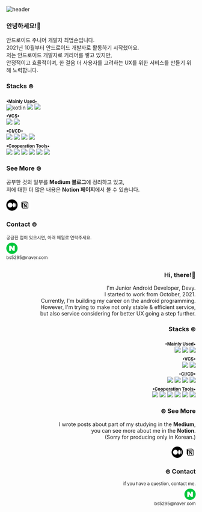 <!-- 목표 : 나에 대해서 한 눈에 알아볼 수 있게 -->

![header](https://capsule-render.vercel.app/api?color=gradient&height=150&type=waving&text=dEpayse&fontAlignY=40&desc=about+me&descAlignY=70&fontSize=40&customColorList=30)

<!-- 뱃지 넣기 : shields.io -->
<!-- logo 쿼리 값 찾기 : https://simpleicons.org/ -->
<!-- 뱃지 모양 쿼리 값 : plastic, flat, flat-square, for-the-badge, social -->
<div id="main_outer" align="left">
  <div id="introduce_my_self">
    <h3>안녕하세요!👋</h3>
    안드로이드 주니어 개발자 최범순입니다.<br>
    2021년 10월부터 안드로이드 개발자로 활동하기 시작했어요.<br>
    저는 안드로이드 개발자로 커리어를 쌓고 있지만,<br>
    안정적이고 효율적이며, 한 걸음 더 사용자를 고려하는 UX를 위한 서비스를 만들기 위해 노력합니다.<br>
  </div>
  <h3>Stacks ⊚</h3>
  <div id="mainly_used_stacks">
  <sub><b>•Mainly Used•</b></sub><br>
    <picture><img alt="kotlin" src="https://img.shields.io/badge/Kotlin-rgba(0,0,0,0)?style=pastic&logo=Kotlin"/></picture> 
    <picture><img src="https://img.shields.io/badge/Android-rgba(0,0,0,0)?style=pastic&logo=Android&logoColor=3DDC84"/></picture> 
    <picture><img src="https://img.shields.io/badge/Java-rgba(0,0,0,0)?style=pastic&logo=oracle&logoColor=F80000"/></picture>
  </div>

  <div id="vcs_stacks">
  <sub><b>•VCS•</b></sub><br>
    <picture><img src="https://img.shields.io/badge/Git-rgba(0,0,0,0)?style=pastic&logo=Git&logoColor=F05032"/></picture> 
    <picture><img src="https://img.shields.io/badge/GitHub-rgba(0,0,0,0)?style=pastic&logo=GitHub&logoColor=181717"/></pictrue>
  </div>

  <div id="ci_cd_stacks">
  <sub><b>•CI/CD•</b></sub><br>
  <picture><img src="https://img.shields.io/badge/Jenkins-rgba(0,0,0,0)?style=pastic&logo=Jenkins&logoColor=D24939"/></picture> 
  <picture><img src="https://img.shields.io/badge/Fastlane-rgba(0,0,0,0)?style=pastic&logo=Fastlane&logoColor=00F200"/></picture> <picture><img src="https://img.shields.io/badge/Slack-rgba(0,0,0,0)?style=pastic&logo=Slack&logoColor=4A154B"/></picture>
  <picture><img src="https://img.shields.io/badge/Firebase App Distribution-rgba(0,0,0,0)?style=pastic&logo=Firebase&logoColor=FFCA28"/></picture> 
  </div>

  <div id="cooperation_tools_stacks">
  <sub><b>•Cooperation Tools•</b></sub><br>
    <picture><img src="https://img.shields.io/badge/Notion-rgba(0,0,0,0)?style=pastic&logo=Notion&logoColor=000000"/></picture> 
    <picture><img src="https://img.shields.io/badge/Slack-rgba(0,0,0,0)?style=pastic&logo=Slack&logoColor=4A154B"/></picture> 
    <picture><img src="https://img.shields.io/badge/Figma-rgba(0,0,0,0)?style=pastic&logo=Figma&logoColor=F24E1E"/></picture> 
    <picture><img src="https://img.shields.io/badge/Jira-rgba(0,0,0,0)?style=pastic&logo=Jira&logoColor=0052CC"/></picture> 
    <picture><img src="https://img.shields.io/badge/Trello-rgba(0,0,0,0)?style=pastic&logo=Trello&logoColor=0052CC"/></picture> 
    <picture><img src="https://img.shields.io/badge/Google Analytics-rgba(0,0,0,0)?style=pastic&logo=Google Analytics&logoColor=E37400"/></picture>
  </div>

<!--   <div align = "center">
    <sub><b>•Experienced•</b></sub><br>
  <img src="https://img.shields.io/badge/HTML5-rgba(0,0,0,0)?style=pastic&logo=HTML5&logoColor=E34F26"/> <img src="https://img.shields.io/badge/JavaScript-rgba(0,0,0,0)?style=pastic&logo=JavaScript&logoColor=F7DF1E"/> <img src="https://img.shields.io/badge/C++-rgba(0,0,0,0)?style=pastic&logo=C%2B%2B&logoColor=00599C"/>
  </div> -->
  
  <div id="see_more">
    <h3>See More ⊚</h3>
    공부한 것의 일부를 <b>Medium 블로그</b>에 정리하고 있고,<br>
    저에 대한 더 많은 내용은 <b>Notion 페이지</b>에서 볼 수 있습니다.<br><br>
    <a href="https://medium.com/depayse"><img width="30" src="https://raw.githubusercontent.com/dEpayse/dEpayse/main/images/medium.png"/></a> 
    <a href="https://depayse.notion.site/About-Me-dbc20d54e3ae4ab5a1868ad6f0909c7e"> <img width="30" src="https://raw.githubusercontent.com/dEpayse/dEpayse/main/images/notion1.png"/> </a>
  </div>
  
  <div id="contact">
    <h3> Contact ⊚</h3>
    <div>
      <sup>궁금한 점이 있으시면, 아래 메일로 연락주세요.</sup><br>
      <picture><img width="30" src="https://raw.githubusercontent.com/dEpayse/dEpayse/main/images/naver.png"/></picture><br>
      <sup>bs5295@naver.com</sup>
    </div>
  </div>
</div>

<div id="main_outer_en" align="right">
  <div id="introduce_my_self_en" align="right">
    <h3>Hi, there!👋</h3>
  I'm Junior Android Developer, Devy.<br>
  I started to work from October, 2021.<br>
  Currently, I'm building my career on the android programming.<br>
  However, I'm trying to make not only stable & efficient service,<br>but also service considering for better UX going a step further. 
  </div>
  
 <h3>Stacks ⊚</h3>
  <div id="mainly_used_stacks">
  <sub><b>•Mainly Used•</b></sub><br>
    <picture><img src="https://img.shields.io/badge/Kotlin-rgba(0,0,0,0)?style=pastic&logo=Kotlin"/></picture> 
    <picture><img src="https://img.shields.io/badge/Android-rgba(0,0,0,0)?style=pastic&logo=Android&logoColor=3DDC84"/></picture> 
    <picture><img src="https://img.shields.io/badge/Java-rgba(0,0,0,0)?style=pastic&logo=oracle&logoColor=F80000"/></picture>
  </div>

  <div id="vcs_stacks">
  <sub><b>•VCS•</b></sub><br>
    <picture><img src="https://img.shields.io/badge/Git-rgba(0,0,0,0)?style=pastic&logo=Git&logoColor=F05032"/></picture> 
    <picture><img src="https://img.shields.io/badge/GitHub-rgba(0,0,0,0)?style=pastic&logo=GitHub&logoColor=181717"/></pictrue>
  </div>

  <div id="ci_cd_stacks">
  <sub><b>•CI/CD•</b></sub><br>
  <picture><img src="https://img.shields.io/badge/Jenkins-rgba(0,0,0,0)?style=pastic&logo=Jenkins&logoColor=D24939"/></picture> 
  <picture><img src="https://img.shields.io/badge/Fastlane-rgba(0,0,0,0)?style=pastic&logo=Fastlane&logoColor=00F200"/></picture> <picture><img src="https://img.shields.io/badge/Slack-rgba(0,0,0,0)?style=pastic&logo=Slack&logoColor=4A154B"/></picture>
  <picture><img src="https://img.shields.io/badge/Firebase App Distribution-rgba(0,0,0,0)?style=pastic&logo=Firebase&logoColor=FFCA28"/></picture> 
  </div>

  <div id="cooperation_tools_stacks">
  <sub><b>•Cooperation Tools•</b></sub><br>
    <picture><img src="https://img.shields.io/badge/Notion-rgba(0,0,0,0)?style=pastic&logo=Notion&logoColor=000000"/></picture> 
    <picture><img src="https://img.shields.io/badge/Slack-rgba(0,0,0,0)?style=pastic&logo=Slack&logoColor=4A154B"/></picture> 
    <picture><img src="https://img.shields.io/badge/Figma-rgba(0,0,0,0)?style=pastic&logo=Figma&logoColor=F24E1E"/></picture> 
    <picture><img src="https://img.shields.io/badge/Jira-rgba(0,0,0,0)?style=pastic&logo=Jira&logoColor=0052CC"/></picture> 
    <picture><img src="https://img.shields.io/badge/Trello-rgba(0,0,0,0)?style=pastic&logo=Trello&logoColor=0052CC"/></picture> 
    <picture><img src="https://img.shields.io/badge/Google Analytics-rgba(0,0,0,0)?style=pastic&logo=Google Analytics&logoColor=E37400"/></picture>
  </div>

<!--   <div align = "center">
    <sub><b>•Experienced•</b></sub><br>
  <img src="https://img.shields.io/badge/HTML5-rgba(0,0,0,0)?style=pastic&logo=HTML5&logoColor=E34F26"/> <img src="https://img.shields.io/badge/JavaScript-rgba(0,0,0,0)?style=pastic&logo=JavaScript&logoColor=F7DF1E"/> <img src="https://img.shields.io/badge/C++-rgba(0,0,0,0)?style=pastic&logo=C%2B%2B&logoColor=00599C"/>
  </div> -->

<!--   <div align = "center">
    <sub><b>•Experienced•</b></sub><br>
  <img src="https://img.shields.io/badge/HTML5-rgba(0,0,0,0)?style=pastic&logo=HTML5&logoColor=E34F26"/> <img src="https://img.shields.io/badge/JavaScript-rgba(0,0,0,0)?style=pastic&logo=JavaScript&logoColor=F7DF1E"/> <img src="https://img.shields.io/badge/C++-rgba(0,0,0,0)?style=pastic&logo=C%2B%2B&logoColor=00599C"/>
  </div> -->
  <div id="see_more_en">
    <h3>⊚ See More</h3>
    I wrote posts about part of my studying in the <b>Medium</b>,<br>
    you can see more about me in the <b>Notion</b>.<br>
    (Sorry for producing only in Korean.)<br><br>
    <a href="https://medium.com/depayse"><img width="30" src="https://raw.githubusercontent.com/dEpayse/dEpayse/main/images/medium.png"/></a> <a href="https://depayse.notion.site/About-Me-dbc20d54e3ae4ab5a1868ad6f0909c7e"> <img width="30" src="https://raw.githubusercontent.com/dEpayse/dEpayse/main/images/notion1.png"/> </a>
  </div>
  
  
  <div id="contact">
    <h3>⊚ Contact </h3>
    <div>
      <sup>if you have a question, contact me.</sup><br>
      <picture><img width="30" src="https://raw.githubusercontent.com/dEpayse/dEpayse/main/images/naver.png"/></picture><br>
      <sup>bs5295@naver.com</sup>
    </div>
  </div>
</div>
